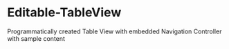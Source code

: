 # Editable-TableView
Programmatically created Table View with embedded Navigation Controller with sample content

